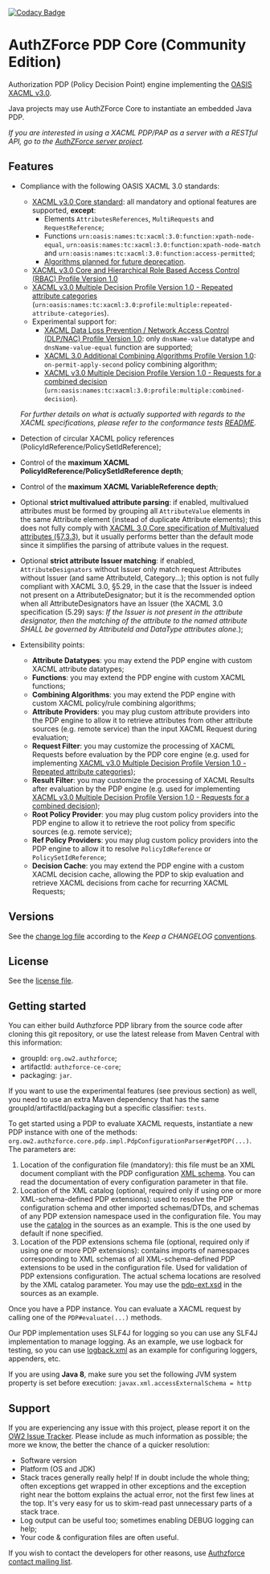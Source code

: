 [![Codacy Badge](https://api.codacy.com/project/badge/Grade/dee3e6f5cdd240fc80dfdcc1ee419ac8)](https://www.codacy.com/app/coder103/authzforce-ce-core?utm_source=github.com&amp;utm_medium=referral&amp;utm_content=authzforce/core&amp;utm_campaign=Badge_Grade)

# AuthZForce PDP Core (Community Edition) 
Authorization PDP (Policy Decision Point) engine implementing the [OASIS XACML v3.0](http://docs.oasis-open.org/xacml/3.0/xacml-3.0-core-spec-os-en.html).

Java projects may use AuthZForce Core to instantiate an embedded Java PDP. 

*If you are interested in using a XACML PDP/PAP as a server with a RESTful API, go to the [AuthZForce server project](http://github.com/authzforce/server).*

## Features
* Compliance with the following OASIS XACML 3.0 standards:
  * [XACML v3.0 Core standard](http://docs.oasis-open.org/xacml/3.0/xacml-3.0-core-spec-os-en.html): all mandatory and optional features are supported, **except**: 
    * Elements `AttributesReferences`, `MultiRequests` and `RequestReference`;
    * Functions `urn:oasis:names:tc:xacml:3.0:function:xpath-node-equal`, `urn:oasis:names:tc:xacml:3.0:function:xpath-node-match` and `urn:oasis:names:tc:xacml:3.0:function:access-permitted`;
    * [Algorithms planned for future deprecation](http://docs.oasis-open.org/xacml/3.0/xacml-3.0-core-spec-os-en.html#_Toc325047257).
  * [XACML v3.0 Core and Hierarchical Role Based Access Control (RBAC) Profile Version 1.0](http://docs.oasis-open.org/xacml/3.0/rbac/v1.0/xacml-3.0-rbac-v1.0.html)
  * [XACML v3.0 Multiple Decision Profile Version 1.0 - Repeated attribute categories](http://docs.oasis-open.org/xacml/3.0/multiple/v1.0/cs02/xacml-3.0-multiple-v1.0-cs02.html#_Toc388943334)  (`urn:oasis:names:tc:xacml:3.0:profile:multiple:repeated-attribute-categories`). 
  * Experimental support for:
    * [XACML Data Loss Prevention / Network Access Control (DLP/NAC) Profile Version 1.0](http://docs.oasis-open.org/xacml/xacml-3.0-dlp-nac/v1.0/xacml-3.0-dlp-nac-v1.0.html): only `dnsName-value` datatype and `dnsName-value-equal` function are supported;
    * [XACML 3.0 Additional Combining Algorithms Profile Version 1.0](http://docs.oasis-open.org/xacml/xacml-3.0-combalgs/v1.0/xacml-3.0-combalgs-v1.0.html): `on-permit-apply-second` policy combining algorithm;
    * [XACML v3.0 Multiple Decision Profile Version 1.0 - Requests for a combined decision](http://docs.oasis-open.org/xacml/3.0/xacml-3.0-multiple-v1-spec-cd-03-en.html#_Toc260837890)  (`urn:oasis:names:tc:xacml:3.0:profile:multiple:combined-decision`). 

  *For further details on what is actually supported with regards to the XACML specifications, please refer to the conformance tests [README](src/test/resources/conformance/xacml-3.0-from-2.0-ct/README.md).*
* Detection of circular XACML policy references (PolicyIdReference/PolicySetIdReference); 
* Control of the **maximum XACML PolicyIdReference/PolicySetIdReference depth**;
* Control of the **maximum XACML VariableReference depth**;
* Optional **strict multivalued attribute parsing**: if enabled, multivalued attributes must be formed by grouping all `AttributeValue` elements in the same Attribute element (instead of duplicate Attribute elements); this does not fully comply with [XACML 3.0 Core specification of Multivalued attributes (§7.3.3)](http://docs.oasis-open.org/xacml/3.0/xacml-3.0-core-spec-os-en.html#_Toc325047176), but it usually performs better than the default mode since it simplifies the parsing of attribute values in the request.
* Optional **strict attribute Issuer matching**: if enabled, `AttributeDesignators` without Issuer only match request Attributes without Issuer (and same AttributeId, Category...); this option is not fully compliant with XACML 3.0, §5.29, in the case that the Issuer is indeed not present on a AttributeDesignator; but it is the recommended option when all AttributeDesignators have an Issuer (the XACML 3.0 specification (5.29) says: *If the Issuer is not present in the attribute designator, then the matching of the attribute to the named attribute SHALL be governed by AttributeId and DataType attributes alone.*);
* Extensibility points:
  * **Attribute Datatypes**: you may extend the PDP engine with custom XACML attribute datatypes;
  * **Functions**: you may extend the PDP engine with custom XACML functions;
  * **Combining Algorithms**: you may extend the PDP engine with custom XACML policy/rule combining algorithms;
  * **Attribute Providers**: you may plug custom attribute providers into the PDP engine to allow it to retrieve attributes from other attribute sources (e.g. remote service) than the input XACML Request during evaluation; 
  * **Request Filter**: you may customize the processing of XACML Requests before evaluation by the PDP core engine (e.g. used for implementing [XACML v3.0 Multiple Decision Profile Version 1.0 - Repeated attribute categories](http://docs.oasis-open.org/xacml/3.0/multiple/v1.0/cs02/xacml-3.0-multiple-v1.0-cs02.html#_Toc388943334));
  * **Result Filter**: you may customize the processing of XACML Results after evaluation by the PDP engine (e.g. used for implementing [XACML v3.0 Multiple Decision Profile Version 1.0 - Requests for a combined decision](http://docs.oasis-open.org/xacml/3.0/xacml-3.0-multiple-v1-spec-cd-03-en.html#_Toc260837890));
  * **Root Policy Provider**: you may plug custom policy providers into the PDP engine to allow it to retrieve the root policy from specific sources (e.g. remote service);
  * **Ref Policy Providers**: you may plug custom policy providers into the PDP engine to allow it to resolve `PolicyIdReference` or `PolicySetIdReference`;
  * **Decision Cache**: you may extend the PDP engine with a custom XACML decision cache, allowing the PDP to skip evaluation and retrieve XACML decisions from cache for recurring XACML Requests;

## Versions
See the [change log file](CHANGELOG.md) according to the *Keep a CHANGELOG* [conventions](http://keepachangelog.com/).

## License
See the [license file](LICENSE.txt).

## Getting started
You can either build Authzforce PDP library from the source code after cloning this git repository, or use the latest release from Maven Central with this information:
* groupId: `org.ow2.authzforce`;
* artifactId: `authzforce-ce-core`;
* packaging: `jar`.

If you want to use the experimental features (see previous section) as well, you need to use an extra Maven dependency that has the same groupId/artifactId/packaging but a specific classifier: `tests`.

To get started using a PDP to evaluate XACML requests, instantiate a new PDP instance with one of the methods: `org.ow2.authzforce.core.pdp.impl.PdpConfigurationParser#getPDP(...)`. The parameters are:

1. Location of the configuration file (mandatory): this file must be an XML document compliant with the PDP configuration [XML schema](src/main/resources/pdp.xsd). You can read the documentation of every configuration parameter in that file.
1. Location of the XML catalog (optional, required only if using one or more XML-schema-defined PDP extensions): used to resolve the PDP configuration schema and other imported schemas/DTDs, and schemas of any PDP extension namespace used in the configuration file. You may use the [catalog](src/main/resources/catalog.xml) in the sources as an example. This is the one used by default if none specified.
1. Location of the PDP extensions schema file (optional, required only if using one or more PDP extensions): contains imports of namespaces corresponding to XML schemas of all XML-schema-defined PDP extensions to be used in the configuration file. Used for validation of PDP extensions configuration. The actual schema locations are resolved by the XML catalog parameter. You may use the [pdp-ext.xsd](src/test/resources/pdp-ext.xsd) in the sources as an example.

Once you have a PDP instance. You can evaluate a XACML request by calling one of the `PDP#evaluate(...)` methods.

Our PDP implementation uses SLF4J for logging so you can use any SLF4J implementation to manage logging. As an example, we use logback for testing, so you can use [logback.xml](src/test/resources/logback.xml) as an example for configuring loggers, appenders, etc.

If you are using **Java 8**, make sure you set the following JVM system property is set before execution:
`javax.xml.accessExternalSchema = http`

## Support

If you are experiencing any issue with this project, please report it on the [OW2 Issue Tracker](https://jira.ow2.org/browse/AUTHZFORCE/).
Please include as much information as possible; the more we know, the better the chance of a quicker resolution:

* Software version
* Platform (OS and JDK)
* Stack traces generally really help! If in doubt include the whole thing; often exceptions get wrapped in other exceptions and the exception right near the bottom explains the actual error, not the first few lines at the top. It's very easy for us to skim-read past unnecessary parts of a stack trace.
* Log output can be useful too; sometimes enabling DEBUG logging can help;
* Your code & configuration files are often useful.

If you wish to contact the developers for other reasons, use [Authzforce contact mailing list](http://scr.im/azteam).
